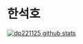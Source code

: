 # 한석호 

[![dp221125 github stats](https://readme-stats-2i9gvrzjl.vercel.app/api?username=dp221125&count_private=true&show_icons=true&theme=tokyonight)](https://github.com/dp221125/github-readme-stats)
